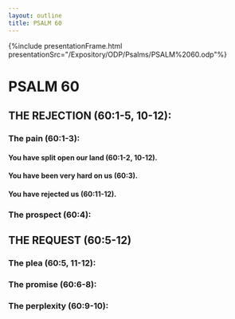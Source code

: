```yaml
---
layout: outline
title: PSALM 60
---
```

{%include presentationFrame.html presentationSrc="/Expository/ODP/Psalms/PSALM%2060.odp"%}

# PSALM 60 
## THE REJECTION (60:1-5, 10-12): 
###  The pain (60:1-3): 
####  You have split open our land (60:1-2, 10-12). 
####  You have been very hard on us (60:3). 
####  You have rejected us (60:11-12). 
###  The prospect (60:4): 
## THE REQUEST (60:5-12) 
###  The plea (60:5, 11-12): 
###  The promise (60:6-8): 
###  The perplexity (60:9-10): 
